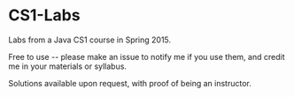 # CS1-Labs
Labs from a Java CS1 course in Spring 2015. 

Free to use -- please make an issue to notify me if you use them, and credit me in your materials or syllabus.

Solutions available upon request, with proof of being an instructor.
